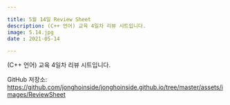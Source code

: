 ```yaml
---

title: 5월 14일 Review Sheet
description: (C++ 언어) 교육 4일차 리뷰 시트입니다.
image: 5.14.jpg
date : 2021-05-14

---
```


(C++ 언어) 교육 4일차 리뷰 시트입니다.

GitHub 저장소: <https://github.com/jonghoinside/jonghoinside.github.io/tree/master/assets/images/ReviewSheet>

